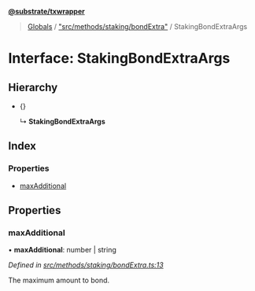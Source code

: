 **[@substrate/txwrapper](../README.md)**

> [Globals](../globals.md) / ["src/methods/staking/bondExtra"](../modules/_src_methods_staking_bondextra_.md) / StakingBondExtraArgs

# Interface: StakingBondExtraArgs

## Hierarchy

* {}

  ↳ **StakingBondExtraArgs**

## Index

### Properties

* [maxAdditional](_src_methods_staking_bondextra_.stakingbondextraargs.md#maxadditional)

## Properties

### maxAdditional

•  **maxAdditional**: number \| string

*Defined in [src/methods/staking/bondExtra.ts:13](https://github.com/paritytech/txwrapper/blob/47968f6/src/methods/staking/bondExtra.ts#L13)*

The maximum amount to bond.
